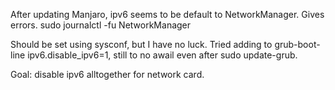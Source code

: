 After updating Manjaro, ipv6 seems to be default to NetworkManager. 
Gives errors. 
sudo journalctl -fu NetworkManager

Should be set using sysconf, but I have no luck. Tried adding to grub-boot-line ipv6.disable_ipv6=1, still to no awail even after sudo update-grub. 

Goal: disable ipv6 alltogether for network card. 